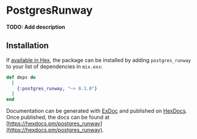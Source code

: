 # PostgresRunway

**TODO: Add description**

## Installation

If [available in Hex](https://hex.pm/docs/publish), the package can be installed
by adding `postgres_runway` to your list of dependencies in `mix.exs`:

```elixir
def deps do
  [
    {:postgres_runway, "~> 0.1.0"}
  ]
end
```

Documentation can be generated with [ExDoc](https://github.com/elixir-lang/ex_doc)
and published on [HexDocs](https://hexdocs.pm). Once published, the docs can
be found at [https://hexdocs.pm/postgres_runway](https://hexdocs.pm/postgres_runway).

